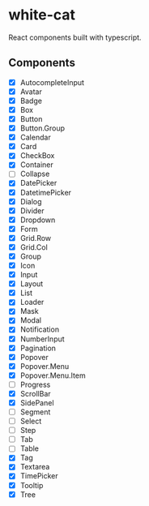 # white-cat

React components built with typescript.

## Components

- [x] AutocompleteInput
- [x] Avatar
- [x] Badge
- [x] Box
- [x] Button
- [x] Button.Group
- [x] Calendar
- [x] Card
- [x] CheckBox
- [x] Container
- [ ] Collapse
- [x] DatePicker
- [x] DatetimePicker
- [x] Dialog
- [x] Divider
- [x] Dropdown
- [x] Form
- [x] Grid.Row
- [x] Grid.Col
- [x] Group
- [x] Icon
- [x] Input
- [x] Layout
- [x] List
- [x] Loader
- [x] Mask
- [x] Modal
- [x] Notification
- [x] NumberInput
- [x] Pagination
- [x] Popover
- [x] Popover.Menu
- [x] Popover.Menu.Item
- [ ] Progress
- [x] ScrollBar
- [x] SidePanel
- [ ] Segment
- [ ] Select
- [ ] Step
- [ ] Tab
- [ ] Table
- [x] Tag
- [x] Textarea
- [x] TimePicker
- [x] Tooltip
- [x] Tree
